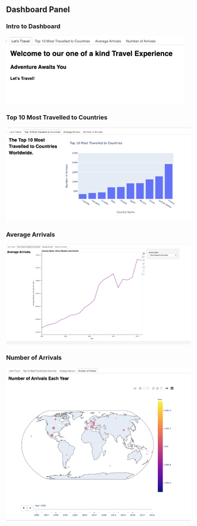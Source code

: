 ## Dashboard Panel

### Intro to Dashboard

![Intro.png](Intro.png)


### Top 10 Most Travelled to Countries

![top10mosttravelled.png](top10mosttravelled.png)


### Average Arrivals

![Arrivals.png](Arrivals.png)


### Number of Arrivals
![worldwide_arrivals.png](worldwide_arrivals.png)